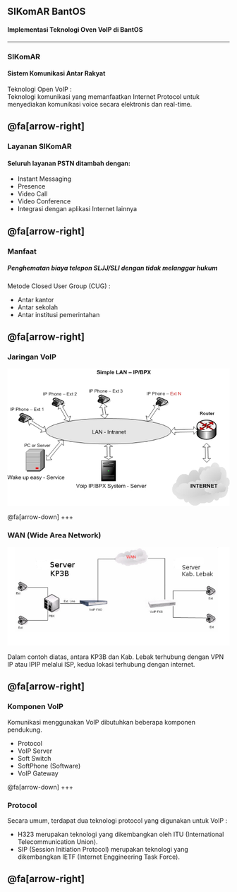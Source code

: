 ## SIKomAR BantOS

#### Implementasi Teknologi Oven VoIP di BantOS
---
### SIKomAR <br/> 
#### Sistem Komunikasi Antar Rakyat
Teknologi Open VoIP : <br/>
Teknologi komunikasi yang memanfaatkan Internet Protocol untuk menyediakan komunikasi voice secara elektronis dan real-time.

@fa[arrow-right]
---
### Layanan SIKomAR
#### Seluruh layanan PSTN ditambah dengan:
- Instant Messaging 
- Presence
- Video Call
- Video Conference
- Integrasi dengan aplikasi Internet lainnya

@fa[arrow-right]
---
### Manfaat <br/>
##### Penghematan biaya telepon SLJJ/SLI dengan tidak melanggar hukum
Metode Closed User Group (CUG) : 
- Antar kantor
- Antar sekolah
- Antar institusi pemerintahan

@fa[arrow-right]
---

### Jaringan VoIP
![voip](/assets/image/lan_network.jpg)

@fa[arrow-down]
+++
### WAN (Wide Area Network)
![Trunk](/assets/image/trunk.png)

Dalam contoh diatas, antara KP3B dan Kab. Lebak terhubung dengan VPN IP atau IPIP melalui ISP, kedua lokasi terhubung dengan internet.

@fa[arrow-right]
---
### Komponen VoIP
Komunikasi menggunakan VoIP dibutuhkan beberapa komponen pendukung.
<br>
- Protocol
- VoIP Server
- Soft Switch
- SoftPhone (Software)
- VoIP Gateway

@fa[arrow-down]
+++

### Protocol
Secara umum, terdapat dua teknologi protocol yang digunakan untuk VoIP :
<br>
- H323 merupakan teknologi yang dikembangkan oleh ITU (International Telecommunication Union).
- SIP (Session Initiation Protocol) merupakan teknologi yang dikembangkan IETF (Internet Enggineering Task Force).

@fa[arrow-right]
---

